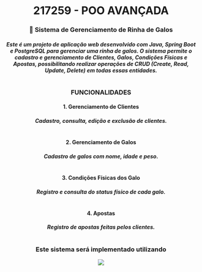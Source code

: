 <h1 align="center">217259 - POO AVANÇADA</h1>

<h3 align="center">🐓 Sistema de Gerenciamento de Rinha de Galos
</h3>

<h5 align="center">Este é um projeto de aplicação web desenvolvido com Java, Spring Boot e PostgreSQL para gerenciar uma rinha de galos. O sistema permite o cadastro e gerenciamento de Clientes, Galos, Condições Físicas e Apostas, possibilitando realizar operações de CRUD (Create, Read, Update, Delete) em todas essas entidades.
</h5>

<h1></h1>

<h3 align="center">FUNCIONALIDADES</h4>


<h4 align="center">1. Gerenciamento de Clientes</h4>
<h5 align="center">Cadastro, consulta, edição e exclusão de clientes.</h5>
<h1></h1>

<h4 align="center">2. Gerenciamento de Galos</h4>
<h5 align="center">Cadastro de galos com nome, idade e peso.</h5>
<h1></h1>

<h4 align="center">3. Condições Físicas dos Galo</h4>
<h5 align="center">Registro e consulta do status físico de cada galo.</h5>
<h1></h1>

<h4 align="center">4. Apostas</h4>
<h5 align="center">Registro de apostas feitas pelos clientes.</h5>

<h1></h1>
<h3 align="center">Este sistema será implementado utilizando</h4>

<p align="center">
  <a href="https://skillicons.dev">
    <img src="https://skillicons.dev/icons?i=java,spring,postgresql" />
  </a>
</p>
